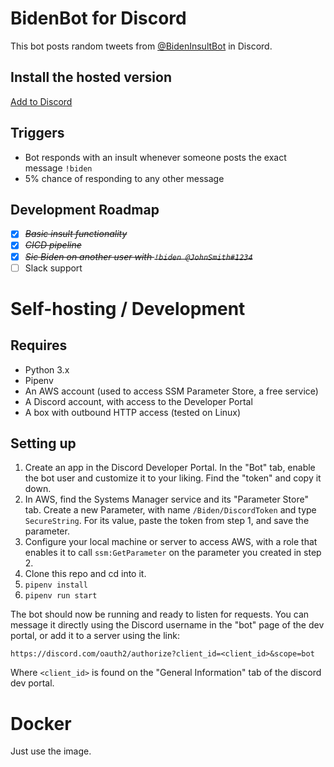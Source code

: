 # BidenBot for Discord

This bot posts random tweets from [@BidenInsultBot](https://twitter.com/bideninsultbot) in Discord.

## Install the hosted version

[Add to Discord](https://discord.com/oauth2/authorize?client_id=761411515903246346&scope=bot)

## Triggers

- Bot responds with an insult whenever someone posts the exact message `!biden`
- 5% chance of responding to any other message

## Development Roadmap

- [x] ~~_Basic insult functionality_~~
- [x] ~~_CICD pipeline_~~
- [X] ~~_Sic Biden on another user with `!biden @JohnSmith#1234`_~~
- [ ] Slack support

# Self-hosting / Development

## Requires

- Python 3.x
- Pipenv
- An AWS account (used to access SSM Parameter Store, a free service)
- A Discord account, with access to the Developer Portal
- A box with outbound HTTP access (tested on Linux)

## Setting up

1. Create an app in the Discord Developer Portal. In the "Bot" tab, enable the bot user and customize it to your liking. Find the "token" and copy it down.
2. In AWS, find the Systems Manager service and its "Parameter Store" tab. Create a new Parameter, with name `/Biden/DiscordToken` and type `SecureString`. For its value, paste the token from step 1, and save the parameter.
3. Configure your local machine or server to access AWS, with a role that enables it to call `ssm:GetParameter` on the parameter you created in step 2.
4. Clone this repo and cd into it.
5. `pipenv install`
6. `pipenv run start`

The bot should now be running and ready to listen for requests. You can message it directly using the Discord username in the "bot" page of the dev portal, or add it to a server using the link:

```
https://discord.com/oauth2/authorize?client_id=<client_id>&scope=bot
```

Where `<client_id>` is found on the "General Information" tab of the discord dev portal.

# Docker
Just use the image.
